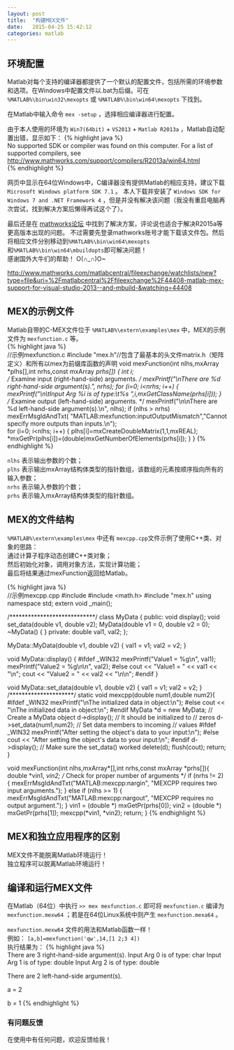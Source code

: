 ```yaml
---
layout: post
title:  "构建MEX文件"
date:   2015-04-25 15:42:12
categories: matlab
---
```



## 环境配置
Matlab对每个支持的编译器都提供了一个默认的配置文件，包括所需的环境参数和选项。在Windows中配置文件以.bat为后缀。可在 `%MATLAB%\bin\win32\mexopts` 或 `%MATLAB%\bin\win64\mexopts` 下找到。  

在Matlab中输入命令 `mex -setup` ，选择相应编译器进行配置。

由于本人使用的环境为 `Win7(64bit)` + `VS2013` + `Matlab R2013a` ，Matlab自动配置出错，显示如下：
{% highlight java %}  
No supported SDK or compiler was found on this computer. 
For a list of supported compilers, see  
http://www.mathworks.com/support/compilers/R2013a/win64.html  
{% endhighlight %}

网页中显示在64位Windows中，C编译器没有提供Matlab的相应支持，建议下载 `Microsoft Windows platform SDK 7.1` 。
本人下载并安装了 `Windows SDK for Windows 7 and .NET Framework 4` ，但是并没有解决该问题（我没有重启电脑再次尝试，找到解决方案后懒得再试这个了）。  

最后还是在 [mathworks论坛](http://www.mathworks.com/matlabcentral/fileexchange/44408-matlab-mex-support-for-visual-studio-2013--and-mbuild-) 中找到了解决方案，评论说也适合于解决R2015a等更高版本出现的问题。
不过需要先登录mathworks账号才能下载该文件包。然后将相应文件分别移动到`%MATLAB%\bin\win64\mexopts`和`%MATLAB%\bin\win64\mbuildopts`即可解决问题！  
感谢国外大牛们的帮助！  O(∩_∩)O~


http://www.mathworks.com/matlabcentral/fileexchange/watchlists/new?type=file&uri=%2Fmatlabcentral%2Ffileexchange%2F44408-matlab-mex-support-for-visual-studio-2013--and-mbuild-&watching=44408

## MEX的示例文件
Matlab自带的C-MEX文件位于 `%MATLAB%\extern\examples\mex` 中，MEX的示例文件为 `mexfunction.c` 等。  
{% highlight java %}  
//示例mexfunction.c
#include "mex.h"//包含了最基本的头文件matrix.h（矩阵定义）和所有以mex为前缀库函数的声明
void mexFunction(int nlhs,mxArray *plhs[],int nrhs,const mxArray *prhs[])
{
    int i;       
    /* Examine input (right-hand-side) arguments. */
    mexPrintf("\nThere are %d right-hand-side argument(s).", nrhs);
    for (i=0; i<nrhs; i++)  {
        mexPrintf("\n\tInput Arg %i is of type:\t%s ",i,mxGetClassName(prhs[i]));
    }    
    /* Examine output (left-hand-side) arguments. */
    mexPrintf("\n\nThere are %d left-hand-side argument(s).\n", nlhs);
    if (nlhs > nrhs)
      mexErrMsgIdAndTxt( "MATLAB:mexfunction:inputOutputMismatch","Cannot specify more outputs than inputs.\n");    
    for (i=0; i<nlhs; i++)  {
        plhs[i]=mxCreateDoubleMatrix(1,1,mxREAL);
        *mxGetPr(plhs[i])=(double)mxGetNumberOfElements(prhs[i]);
    }
}
{% endhighlight %}

`nlhs` 表示输出参数的个数；  
`plhs` 表示输出mxArray结构体类型的指针数组，该数组的元素按顺序指向所有的输入参数；  
`nrhs` 表示输入参数的个数；  
`prhs` 表示输入mxArray结构体类型的指针数组。  

## MEX的文件结构

`%MATLAB%\extern\examples\mex` 中还有 `mexcpp.cpp`文件示例了使用C++类、对象的思路：  
通过计算子程序动态创建C++类对象；  
然后初始化对象，调用对象方法，实现计算功能；  
最后将结果通过mexFunction返回给Matlab。  

{% highlight java %}  
//示例mexcpp.cpp
#include <iostream>
#include <math.h>
#include "mex.h"
using namespace std;
extern void _main();

/****************************/
class MyData {
public:
  void display();
  void set_data(double v1, double v2);
  MyData(double v1 = 0, double v2 = 0);
  ~MyData() { }
private:
  double val1, val2;
};

MyData::MyData(double v1, double v2)
{
  val1 = v1;
  val2 = v2;
}

void MyData::display()
{
#ifdef _WIN32
	mexPrintf("Value1 = %g\n", val1);
	mexPrintf("Value2 = %g\n\n", val2);
#else
  cout << "Value1 = " << val1 << "\n";
  cout << "Value2 = " << val2 << "\n\n";
#endif
}

void MyData::set_data(double v1, double v2) { val1 = v1; val2 = v2; }
/*********************/
static void mexcpp(double num1,double num2){
	#ifdef _WIN32
		mexPrintf("\nThe initialized data in object:\n");
	#else
		cout << "\nThe initialized data in object:\n";
	#endif
	MyData *d = new MyData; // Create a  MyData object
	d->display();           // It should be initialized to
                          // zeros
	d->set_data(num1,num2); // Set data members to incoming
                          // values
	#ifdef _WIN32
		mexPrintf("After setting the object's data to your input:\n");
	#else
		cout << "After setting the object's data to your input:\n";
	#endif
	d->display();           // Make sure the set_data() worked
	delete(d);
	flush(cout);
	return;
}

void mexFunction(int nlhs,mxArray*[],int nrhs,const mxArray *prhs[]){
	double *vin1, *vin2;
	/* Check for proper number of arguments */
	if (nrhs != 2) {
		mexErrMsgIdAndTxt("MATLAB:mexcpp:nargin", 
            "MEXCPP requires two input arguments.");
	} else if (nlhs >= 1) {
		mexErrMsgIdAndTxt("MATLAB:mexcpp:nargout",
         "MEXCPP requires no output argument.");
	}
	vin1 = (double *) mxGetPr(prhs[0]);
	vin2 = (double *) mxGetPr(prhs[1]);
	mexcpp(*vin1, *vin2);
	return;
}
{% endhighlight %}

## MEX和独立应用程序的区别
MEX文件不能脱离Matlab环境运行！  
独立程序可以脱离Matlab环境运行！  

## 编译和运行MEX文件
在Matlab（64位）中执行 `>> mex mexfunction.c` 即可将 `mexfunction.c` 编译为 `mexfunction.mexw64` ；若是在64位Linux系统中则产生 `mexfunction.mexa64` 。  

`mexfunction.mexw64` 文件的用法和Matlab函数一样！  
例如： `[a,b]=mexfunction('qw',14,[1 2;3 4])`   
执行结果为：
{% highlight java %}  
There are 3 right-hand-side argument(s).
	Input Arg 0 is of type:	char 
	Input Arg 1 is of type:	double 
	Input Arg 2 is of type:	double 
	
There are 2 left-hand-side argument(s).

a =   2

b =   1
{% endhighlight %}


### 有问题反馈
在使用中有任何问题，欢迎反馈给我！
